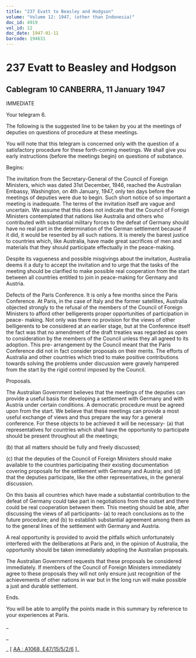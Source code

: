 ```yaml
---
title: "237 Evatt to Beasley and Hodgson"
volume: "Volume 12: 1947, (other than Indonesia)"
doc_id: 4919
vol_id: 12
doc_date: 1947-01-11
barcode: 194631
---
```


# 237 Evatt to Beasley and Hodgson

## Cablegram 10 CANBERRA, 11 January 1947

IMMEDIATE

Your telegram 6.

The following is the suggested line to be taken by you at the meetings of deputies on questions of procedure at these meetings.

You will note that this telegram is concerned only with the question of a satisfactory procedure for these forth-coming meetings. We shall give you early instructions (before the meetings begin) on questions of substance.

Begins:

The invitation from the Secretary-General of the Council of Foreign Ministers, which was dated 31st December, 1946, reached the Australian Embassy, Washington, on 4th January, 1947, only ten days before the meetings of deputies were due to begin. Such short notice of so important a meeting is inadequate. The terms of the invitation itself are vague and uncertain. We assume that this does not indicate that the Council of Foreign Ministers contemplated that nations like Australia and others who contributed with substantial military forces to the defeat of Germany should have no real part in the determination of the German settlement because if it did, it would be resented by all such nations. It is merely the barest justice to countries which, like Australia, have made great sacrifices of men and materials that they should participate effectually in the peace-making.

Despite its vagueness and possible misgivings about the invitation, Australia deems it a duty to accept the invitation and to urge that the tasks of the meeting should be clarified to make possible real cooperation from the start between all countries entitled to join in peace-making for Germany and Austria.

Defects of the Paris Conference. It is only a few months since the Paris Conference. At Paris, in the case of Italy and the former satellites, Australia objected strongly to the refusal of the members of the Council of Foreign Ministers to afford other belligerents proper opportunities of participation in peace- making. Not only was there no provision for the views of other belligerents to be considered at an earlier stage, but at the Conference itself the fact was that no amendment of the draft treaties was regarded as open to consideration by the members of the Council unless they all agreed to its adoption. This pre- arrangement by the Council meant that the Paris Conference did not in fact consider proposals on their merits. The efforts of Australia and other countries which tried to make positive contributions towards solving the problems under discussion were gravely hampered from the start by the rigid control imposed by the Council.

Proposals.

The Australian Government believes that the meetings of the deputies can provide a useful basis for developing a settlement with Germany and with Austria under certain conditions. A democratic procedure must be agreed upon from the start. We believe that these meetings can provide a most useful exchange of views and thus prepare the way for a general conference. For these objects to be achieved it will be necessary- (a) that representatives for countries which shall have the opportunity to participate should be present throughout all the meetings;

(b) that all matters should be fully and freely discussed;

(c) that the deputies of the Council of Foreign Ministers should make available to the countries participating their existing documentation covering proposals for the settlement with Germany and Austria; and (d) that the deputies participate, like the other representatives, in the general discussion.

On this basis all countries which have made a substantial contribution to the defeat of Germany could take part in negotiations from the outset and there could be real cooperation between them. This meeting should be able, after discussing the views of all participants- (a) to reach conclusions as to the future procedure; and (b) to establish substantial agreement among them as to the general lines of the settlement with Germany and Austria.

A real opportunity is provided to avoid the pitfalls which unfortunately interfered with the deliberations at Paris and, in the opinion of Australia, the opportunity should be taken immediately adopting the Australian proposals.

The Australian Government requests that these proposals be considered immediately. If members of the Council of Foreign Ministers immediately agree to these proposals they will not only ensure just recognition of the achievements of other nations in war but in the long run will make possible a just and durable settlement.

Ends.

You will be able to amplify the points made in this summary by reference to your experiences at Paris.

_

_

_ [ [AA : A1068, E47/15/5/2/6](http://www.naa.gov.au/cgi-bin/Search?O=I&Number=194631) ]_
